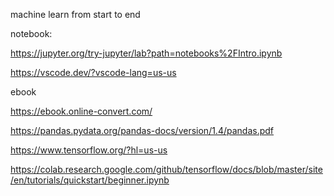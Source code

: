 machine learn from start to end

notebook:


https://jupyter.org/try-jupyter/lab?path=notebooks%2FIntro.ipynb

https://vscode.dev/?vscode-lang=us-us

ebook


https://ebook.online-convert.com/


https://pandas.pydata.org/pandas-docs/version/1.4/pandas.pdf

https://www.tensorflow.org/?hl=us-us

https://colab.research.google.com/github/tensorflow/docs/blob/master/site/en/tutorials/quickstart/beginner.ipynb
